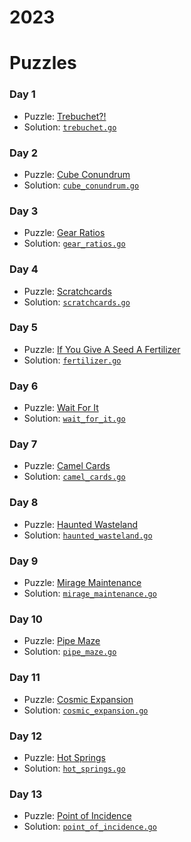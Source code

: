 # 2023

# Puzzles

### Day 1
* Puzzle: [Trebuchet?!](https://adventofcode.com/2023/day/1)
* Solution: [`trebuchet.go`](day-01/trebuchet.go)

### Day 2
* Puzzle: [Cube Conundrum](https://adventofcode.com/2023/day/2)
* Solution: [`cube_conundrum.go`](day-02/cube_conundrum.go)

### Day 3
* Puzzle: [Gear Ratios](https://adventofcode.com/2023/day/3)
* Solution: [`gear_ratios.go`](day-03/gear_ratios.go)

### Day 4
* Puzzle: [Scratchcards](https://adventofcode.com/2023/day/4)
* Solution: [`scratchcards.go`](day-04/scratchcards.go)

### Day 5
* Puzzle: [If You Give A Seed A Fertilizer](https://adventofcode.com/2023/day/5)
* Solution: [`fertilizer.go`](day-05/fertilizer.go)

### Day 6
* Puzzle: [Wait For It](https://adventofcode.com/2023/day/6)
* Solution: [`wait_for_it.go`](day-06/wait_for_it.go)

### Day 7
* Puzzle: [Camel Cards](https://adventofcode.com/2023/day/7)
* Solution: [`camel_cards.go`](day-07/camel_cards.go)

### Day 8
* Puzzle: [Haunted Wasteland](https://adventofcode.com/2023/day/8)
* Solution: [`haunted_wasteland.go`](day-08/haunted_wasteland.go)

### Day 9
* Puzzle: [Mirage Maintenance](https://adventofcode.com/2023/day/9)
* Solution: [`mirage_maintenance.go`](day-09/mirage_maintenance.go)

### Day 10
* Puzzle: [Pipe Maze](https://adventofcode.com/2023/day/10)
* Solution: [`pipe_maze.go`](day-10/pipe_maze.go)

### Day 11
* Puzzle: [Cosmic Expansion](https://adventofcode.com/2023/day/11)
* Solution: [`cosmic_expansion.go`](day-11/cosmic_expansion.go)

### Day 12
* Puzzle: [Hot Springs](https://adventofcode.com/2023/day/12)
* Solution: [`hot_springs.go`](day-12/hot_springs.go)

### Day 13
* Puzzle: [Point of Incidence](https://adventofcode.com/2023/day/13)
* Solution: [`point_of_incidence.go`](day-13/point_of_incidence.go)

